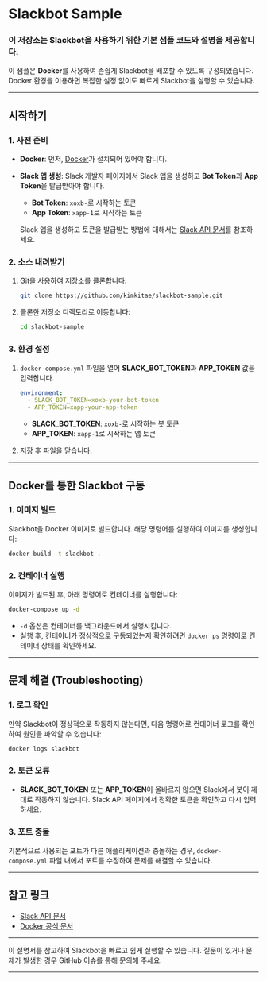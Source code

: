 # Slackbot Sample
### 이 저장소는 Slackbot을 사용하기 위한 기본 샘플 코드와 설명을 제공합니다.

이 샘플은 **Docker**를 사용하여 손쉽게 Slackbot을 배포할 수 있도록 구성되었습니다. Docker 환경을 이용하면 복잡한 설정 없이도 빠르게 Slackbot을 실행할 수 있습니다.

---

## 시작하기

### 1. **사전 준비**
- **Docker**: 먼저, [Docker](https://docs.docker.com/get-docker/)가 설치되어 있어야 합니다.
- **Slack 앱 생성**: Slack 개발자 페이지에서 Slack 앱을 생성하고 **Bot Token**과 **App Token**을 발급받아야 합니다.
  
  - **Bot Token**: `xoxb-`로 시작하는 토큰
  - **App Token**: `xapp-1`로 시작하는 토큰

  Slack 앱을 생성하고 토큰을 발급받는 방법에 대해서는 [Slack API 문서](https://api.slack.com/authentication/basics)를 참조하세요.

### 2. **소스 내려받기**
1. Git을 사용하여 저장소를 클론합니다:
   ```bash
   git clone https://github.com/kimkitae/slackbot-sample.git
   ```
   
2. 클론한 저장소 디렉토리로 이동합니다:
   ```bash
   cd slackbot-sample
   ```

### 3. **환경 설정**
1. `docker-compose.yml` 파일을 열어 **SLACK_BOT_TOKEN**과 **APP_TOKEN** 값을 입력합니다.
   ```yaml
   environment:
     - SLACK_BOT_TOKEN=xoxb-your-bot-token
     - APP_TOKEN=xapp-your-app-token
   ```
   - **SLACK_BOT_TOKEN**: `xoxb-`로 시작하는 봇 토큰
   - **APP_TOKEN**: `xapp-1`로 시작하는 앱 토큰

2. 저장 후 파일을 닫습니다.

---

## Docker를 통한 Slackbot 구동

### 1. **이미지 빌드**
Slackbot을 Docker 이미지로 빌드합니다. 해당 명령어를 실행하여 이미지를 생성합니다:
```bash
docker build -t slackbot .
```

### 2. **컨테이너 실행**
이미지가 빌드된 후, 아래 명령어로 컨테이너를 실행합니다:
```bash
docker-compose up -d
```
- `-d` 옵션은 컨테이너를 백그라운드에서 실행시킵니다.
- 실행 후, 컨테이너가 정상적으로 구동되었는지 확인하려면 `docker ps` 명령어로 컨테이너 상태를 확인하세요.

---

## 문제 해결 (Troubleshooting)

### 1. **로그 확인**
만약 Slackbot이 정상적으로 작동하지 않는다면, 다음 명령어로 컨테이너 로그를 확인하여 원인을 파악할 수 있습니다:
```bash
docker logs slackbot
```

### 2. **토큰 오류**
- **SLACK_BOT_TOKEN** 또는 **APP_TOKEN**이 올바르지 않으면 Slack에서 봇이 제대로 작동하지 않습니다. Slack API 페이지에서 정확한 토큰을 확인하고 다시 입력하세요.

### 3. **포트 충돌**
기본적으로 사용되는 포트가 다른 애플리케이션과 충돌하는 경우, `docker-compose.yml` 파일 내에서 포트를 수정하여 문제를 해결할 수 있습니다.

---

## 참고 링크
- [Slack API 문서](https://api.slack.com/)
- [Docker 공식 문서](https://docs.docker.com/)

---

이 설명서를 참고하여 Slackbot을 빠르고 쉽게 실행할 수 있습니다. 질문이 있거나 문제가 발생한 경우 GitHub 이슈를 통해 문의해 주세요.

---
